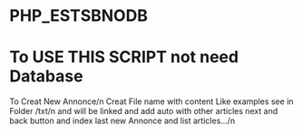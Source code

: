 # PHP_ESTSBNODB
# To USE THIS SCRIPT not need Database
To Creat New Annonce/n
Creat File name with content Like examples see in Folder /txt/n
and will be linked and add auto with other articles next and back button and index last new Annonce and list articles.../n
